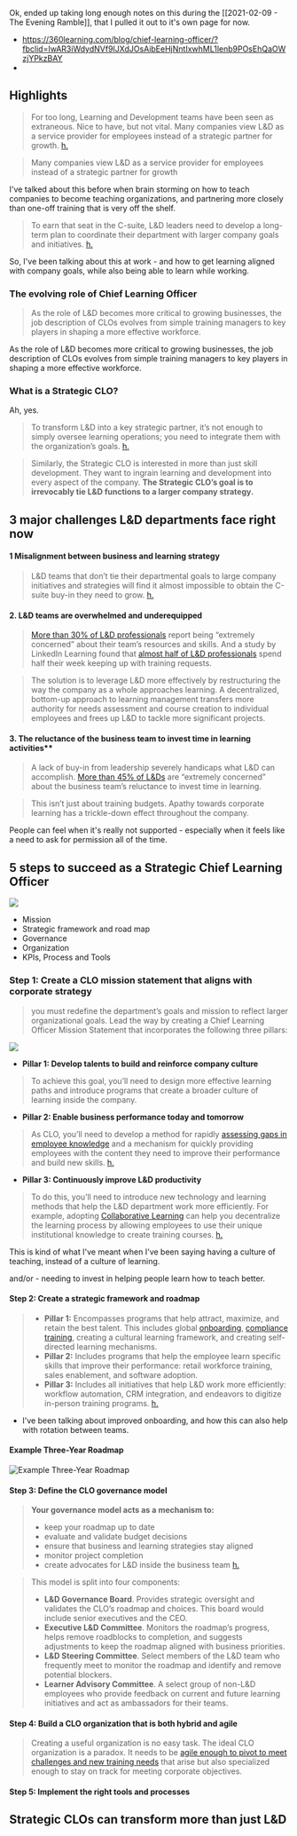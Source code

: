 Ok, ended up taking long enough notes on this during the [[2021-02-09 - The Evening Ramble]], that I pulled it out to it's own page for now.


- https://360learning.com/blog/chief-learning-officer/?fbclid=IwAR3iWdydNVf9IJXdJOsAibEeHjNntIxwhML1lenb9POsEhQaOWzjYPkzBAY
- 
## Highlights

> For too long, Learning and Development teams have been seen as extraneous. Nice to have, but not vital. Many companies view L&D as a service provider for employees instead of a strategic partner for growth. [h.](https://hyp.is/MYQ7gms-EeujW0chktmTpQ/360learning.com/blog/chief-learning-officer/)

> Many companies view L&D as a service provider for employees instead of a strategic partner for growth

I've talked about this before when brain storming on how to teach companies to become teaching organizations, and partnering more closely than one-off training that is very off the shelf. 

> To earn that seat in the C-suite, L&D leaders need to develop a long-term plan to coordinate their department with larger company goals and initiatives. [h.](https://hyp.is/ldX4Hms-Eeua5isGGi1q7Q/360learning.com/blog/chief-learning-officer/)

So, I've been talking about this at work - and how to get learning aligned with company goals, while also being able to learn while working. 


###  The evolving role of Chief Learning Officer

> As the role of L&D becomes more critical to growing businesses, the job description of CLOs evolves from simple training managers to key players in shaping a more effective workforce.

As the role of L&D becomes more critical to growing businesses, the job description of CLOs evolves from simple training managers to key players in shaping a more effective workforce.

### What is a Strategic CLO?

Ah, yes. 

> To transform L&D into a key strategic partner, it’s not enough to simply oversee learning operations; you need to integrate them with the organization’s goals. [h.](https://hyp.is/FQ_89ms_EeuwDscZHdHGxg/360learning.com/blog/chief-learning-officer/)

> Similarly, the Strategic CLO is interested in more than just skill development. They want to ingrain learning and development into every aspect of the company. **The Strategic CLO’s goal is to irrevocably tie L&D functions to a larger company strategy.**

## 3 major challenges L&D departments face right now

#### 1 Misalignment between business and learning strategy

> L&D teams that don’t tie their departmental goals to large company initiatives and strategies will find it almost impossible to obtain the C-suite buy-in they need to grow. [h.](https://hyp.is/imzguGs_EeuZ-m_fEqHcqw/360learning.com/blog/chief-learning-officer/)

#### 2. L&D teams are overwhelmed and underequipped

> [More than 30% of L&D professionals](https://emeraldworks.com/resources/research-and-reports/strategy/back-to-the-future) report being “extremely concerned” about their team’s resources and skills. And a study by LinkedIn Learning found that [almost half of L&D professionals](https://learning.linkedin.com/content/dam/me/learning/resources/pdfs/LinkedIn-Learning-2020-Workplace-Learning-Report.pdf) spend half their week keeping up with training requests.


> The solution is to leverage L&D more effectively by restructuring the way the company as a whole approaches learning. A decentralized, bottom-up approach to learning management transfers more authority for needs assessment and course creation to individual employees and frees up L&D to tackle more significant projects.


#### 3. The reluctance of the business team to invest time in learning activities**

> A lack of buy-in from leadership severely handicaps what L&D can accomplish. [More than 45% of L&Ds](https://emeraldworks.com/resources/research-and-reports/strategy/back-to-the-future) are “extremely concerned” about the business team’s reluctance to invest time in learning.


> This isn’t just about training budgets. Apathy towards corporate learning has a trickle-down effect throughout the company.

People can feel when it's really not supported - especially when it feels like a need to ask for permission all of the time.


## 5 steps to succeed as a Strategic Chief Learning Officer

 
 ![](https://images.prismic.io/360learning/1b8d395e-685c-46bd-b697-8e3d3cd32747_Blog_Chief-learning-officer-5-step-approach.png?auto=compress,format)
 
 - Mission
 - Strategic framework and road map
 - Governance
 - Organization
 - KPIs, Process and Tools

### Step 1: Create a CLO mission statement that aligns with corporate strategy


> you must redefine the department’s goals and mission to reflect larger organizational goals. Lead the way by creating a Chief Learning Officer Mission Statement that incorporates the following three pillars:

![](https://images.prismic.io/360learning/122b1120-19e0-471e-bb74-65fb2fdc4a32_blog_chief-learning-officer-step-1-CLO-mission.png?auto=compress,format)

- **Pillar 1: Develop talents to build and reinforce company culture**

> To achieve this goal, you’ll need to design more effective learning paths and introduce programs that create a broader culture of learning inside the company.

- **Pillar 2: Enable business performance today and tomorrow**

> As CLO, you’ll need to develop a method for rapidly [assessing gaps in employee knowledge](https://360learning.com/blog/skills-gap-analysis/) and a mechanism for quickly providing employees with the content they need to improve their performance and build new skills. [h.](https://hyp.is/imzguGs_EeuZ-m_fEqHcqw/360learning.com/blog/chief-learning-officer/)


- **Pillar 3: Continuously improve L&D productivity**

> To do this, you’ll need to introduce new technology and learning methods that help the L&D department work more efficiently. For example, adopting [Collaborative Learning](https://360learning.com/collaborative-learning) can help you decentralize the learning process by allowing employees to use their unique institutional knowledge to create training courses. [h.](https://hyp.is/iizcImtCEeurMyOL36EjBQ/360learning.com/blog/chief-learning-officer/)


This is kind of what I've meant when I've been saying having a culture of teaching, instead of a culture of learning.

and/or - needing to invest in helping people learn how to teach better.

#### Step 2: Create a strategic framework and roadmap

> -   **Pillar 1:** Encompasses programs that help attract, maximize, and retain the best talent. This includes global [onboarding](https://360learning.com/blog/employee-onboarding-process/), [compliance training](https://360learning.com/blog/compliance-training/), creating a cultural learning framework, and creating self-directed learning mechanisms.
> -   **Pillar 2:** Includes programs that help the employee learn specific skills that improve their performance: retail workforce training, sales enablement, and software adoption.
> -   **Pillar 3:** Includes all initiatives that help L&D work more efficiently: workflow automation, CRM integration, and endeavors to digitize in-person training programs. [h.](https://hyp.is/9bN-iGtCEeufovO_uQRdMg/360learning.com/blog/chief-learning-officer/)

- I've been talking about improved onboarding, and how this can also help with rotation between teams. 

#### Example Three-Year Roadmap

![Example Three-Year Roadmap](https://images.prismic.io/360learning/b9f4e757-4960-464d-aac4-94b4cac9a8fc_Blog_chief-learning-officer-step-2-strategic-roadmap.png?auto=compress,format)

#### Step 3: Define the CLO governance model

> **Your governance model acts as a mechanism to:**
>
> -   keep your roadmap up to date
> -   evaluate and validate budget decisions
> -   ensure that business and learning strategies stay aligned
> -   monitor project completion
> -   create advocates for L&D inside the business team
> [h.](https://hyp.is/aCSMMmtDEeu-D8s6vLuQpg/360learning.com/blog/chief-learning-officer/)
> 


> This model is split into four components:
>
> -   **L&D Governance Board**. Provides strategic oversight and validates the CLO’s roadmap and choices. This board would include senior executives and the CEO.
> -   **Executive L&D Committee**. Monitors the roadmap’s progress, helps remove roadblocks to completion, and suggests adjustments to keep the roadmap aligned with business priorities.
> -   **L&D Steering Committee**. Select members of the L&D team who frequently meet to monitor the roadmap and identify and remove potential blockers.
> -   **Learner Advisory Committee**. A select group of non-L&D employees who provide feedback on current and future learning initiatives and act as ambassadors for their teams.


#### Step 4: Build a CLO organization that is both hybrid and agile

> Creating a useful organization is no easy task. The ideal CLO organization is a paradox. It needs to be [agile enough to pivot to meet challenges and new training needs](https://360learning.com/blog/agile-learning-culture-l-and-d/) that arise but also specialized enough to stay on track for meeting corporate objectives.


 #### Step 5: Implement the right tools and processes
 
 ## Strategic CLOs can transform more than just L&D

